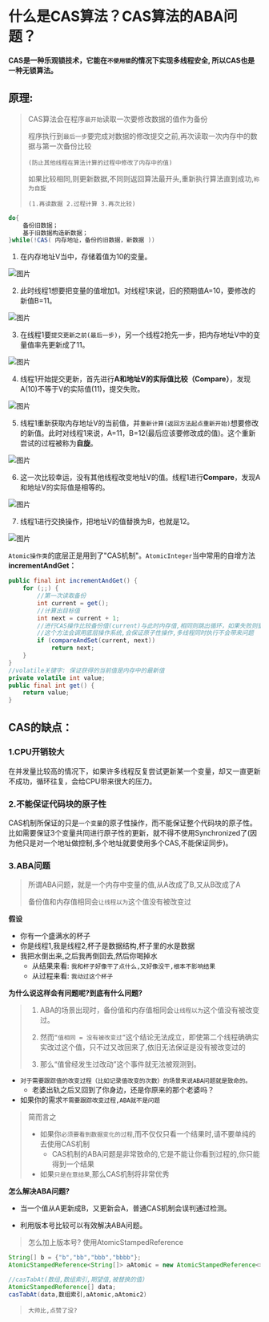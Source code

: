 # 什么是CAS算法？CAS算法的ABA问题？

**CAS是一种乐观锁技术，它能在`不使用锁`的情况下实现多线程安全, 所以CAS也是一种无锁算法。**

## 原理:

> CAS算法会在程序`最开始`读取一次要修改数据的值作为备份
>
> 程序执行到`最后一步`要完成对数据的修改提交之前,再次读取一次内存中的数据与第一次备份比较
>
> `(防止其他线程在算法计算的过程中修改了内存中的值)`
>
> 如果比较相同,则更新数据,不同则返回算法最开头,重新执行算法直到成功,`称为自旋`
>
> `(1.再读数据 2.过程计算 3.再次比较)`

```java
do{   
    备份旧数据；  
    基于旧数据构造新数据；  
}while(!CAS( 内存地址，备份的旧数据，新数据 ))  
```



1. 在内存地址V当中，存储着值为10的变量。

![图片](../../../../图片保存\e84a204df31874968531c32f8bdda003.png)

2. 此时线程1想要把变量的值增加1。对线程1来说，旧的预期值A=10，要修改的新值B=11。

![图片](../../../../图片保存\b081ed4afa061dbfaac354b2faf400f9.png)

3. 在线程1要`提交更新之前(最后一步)`，另一个线程2抢先一步，把内存地址V中的变量值率先更新成了11。

![图片](../../../../图片保存\41f1680b4612a4c7c13754e07e72ef7f.png)

4. 线程1开始提交更新，首先进行**A和地址V的实际值比较（Compare）**，发现A(10)不等于V的实际值(11)，提交失败。

![图片](../../../../图片保存\c69e231e96f785ef6a1b9d0d061b22ad.png)

5. 线程1重新获取内存地址V的当前值，并`重新计算(返回方法起点重新开始)`想要修改的新值。此时对线程1来说，A=11，B=12(最后应该要修改成的值)。这个重新尝试的过程被称为**自旋**。

![图片](../../../../图片保存\6cdc55ef1a8af0c3e3c17341e18c2a4d.png)

6. 这一次比较幸运，没有其他线程改变地址V的值。线程1进行**Compare**，发现A和地址V的实际值是相等的。

![图片](../../../../图片保存\fe7269841a80202463424b323a510382.png)

7. 线程1进行交换操作，把地址V的值替换为B，也就是12。

![图片](../../../../图片保存\ca92615e41d6eff6f0015edd1a0b421f.png)

`Atomic操作类`的底层正是用到了"CAS机制"。`AtomicInteger`当中常用的自增方法 **incrementAndGet：**

```java
public final int incrementAndGet() {
    for (;;) {
        //第一次读取备份
        int current = get();
        //计算出目标值
        int next = current + 1;
        //进行CAS操作比较备份值(current)与此时内存值,相同则跳出循环，如果失败则重复上述步骤。
        //这个方法会调用底层操作系统,会保证原子性操作,多线程同时执行不会带来问题
        if (compareAndSet(current, next))
            return next;
    }
}
//volatile关键字: 保证获得的当前值是内存中的最新值
private volatile int value;
public final int get() {
    return value;
}
```

##  CAS的缺点：

### 1.CPU开销较大

在并发量比较高的情况下，如果许多线程反复尝试更新某一个变量，却又一直更新不成功，循环往复，会给CPU带来很大的压力。



### 2.不能保证代码块的原子性

CAS机制所保证的只是`一个变量`的原子性操作，而不能保证整个代码块的原子性。比如需要保证3个变量共同进行原子性的更新，就不得不使用Synchronized了(因为他只是对一个地址做控制,多个地址就要使用多个CAS,不能保证同步)。



### 3.ABA问题

> 所谓ABA问题，就是一个内存中变量的值,从A改成了B,又从B改成了A
>
> 备份值和内存值相同会`让线程以为`这个值没有被改变过

**假设**

- 你有一个盛满水的杯子
- 你是线程1,我是线程2,杯子是数据结构,杯子里的水是数据
- 我把水倒出来,之后我再倒回去,然后你喝掉水
  - 从结果来看: `我和杯子好像干了点什么,又好像没干,根本不影响结果`
  - 从过程来看: `我动过这个杯子`

**为什么说这样会有问题呢?到底有什么问题?**

> 1. ABA的场景出现时，备份值和内存值相同会`让线程以为`这个值没有被改变过。
>
> 2. 然而`“值相同 = 没有被改变过”`这个结论无法成立，即使第二个线程确确实实改过这个值，只不过又改回来了,依旧无法保证是没有被改变过的
>
> 3. 那么“值曾经发生过改动”这个事件就无法被观测到。

- `对于需要跟踪值的改变过程（比如记录值改变的次数）的场景来说ABA问题就是致命的。`
	- 老婆出轨之后又回到了你身边，还是你原来的那个老婆吗？
- 如果你的需求`不需要跟踪改变过程,ABA就不是问题`

> 简而言之
>
> - 如果你`必须要看到数据变化的过程`,而不仅仅只看一个结果时,请不要单纯的去使用CAS机制
>   - CAS机制的ABA问题是非常致命的,它是不能让你看到过程的,你只能得到一个结果
> - 如果`只是在意结果`,那么CAS机制将非常优秀

**怎么解决ABA问题?**

- 当一个值从A更新成B，又更新会A，普通CAS机制会误判通过检测。

- 利用版本号比较可以有效解决ABA问题。

> 怎么加上版本号? 使用AtomicStampedReference

```java
String[] b = {"b","bb","bbb","bbbb"};
AtomicStampedReference<String[]> aAtomic = new AtomicStampedReference<>(b,0);

//casTabAt(数组,数组索引,期望值,被替换的值)
AtomicStampedReference[] data;
casTabAt(data,数组索引,aAtomic,aAtomic2)
```
  >`大帅比,点赞了没?`